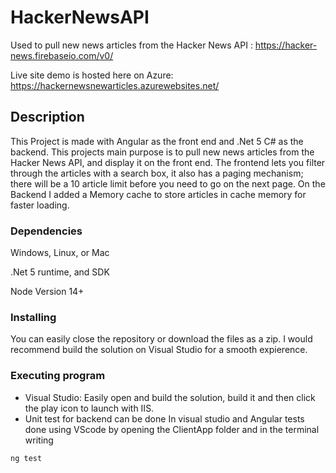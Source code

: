 # HackerNewsAPI

Used to pull new news articles from the Hacker News API : https://hacker-news.firebaseio.com/v0/

Live site demo is hosted here on Azure: https://hackernewsnewarticles.azurewebsites.net/

## Description

This Project is made with Angular as the front end and .Net 5 C# as the backend. This projects main purpose is to pull new news  articles from the Hacker News API,
and display it on the front end. The frontend lets you filter through the articles with a search box, it also has a paging mechanism; there will be a 10 article limit before you need to go on the next page. On the Backend I added a Memory cache to store articles in cache memory for faster loading.

### Dependencies

Windows, Linux, or Mac

.Net 5 runtime, and SDK

Node Version 14+

### Installing

You can easily close the repository or download the files as a zip. I would recommend build the solution on Visual Studio for a smooth expierence.

### Executing program

* Visual Studio: Easily open and build the solution, build it and then click the play icon to launch with IIS.
* Unit test for backend can be done In visual studio and Angular tests done using VScode by opening the ClientApp folder and in the terminal writing 
```
ng test
```


